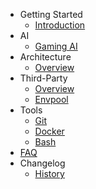 - Getting Started
  - [Introduction](/)
- AI
  - [Gaming AI](/ai/gaming_ai.md)
- Architecture
  - [Overview](/architecture/overview.md)
- Third-Party
  - [Overview](/third_party/overview.md)
  - [Envpool](/third_party/envpool.md)
- Tools
  - [Git](/tools/git.md)
  - [Docker](/tools/docker.md)
  - [Bash](/tools/bash.md)
- [FAQ](faq.md)
- Changelog
  - [History](history.md)
  
